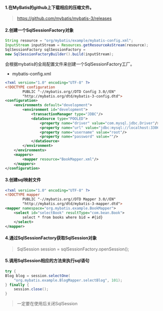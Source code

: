#### 1.在MyBatis的github上下载相应的压缩文件。
> https://github.com/mybatis/mybatis-3/releases

#### 2.创建一个SqlSessionFactory对象
```java
String resource = "org/mybatis/example/mybatis-config.xml";
InputStream inputStream = Resources.getResourceAsStream(resource);
SqlSessionFactory sqlSessionFactory =
new SqlSessionFactoryBuilder().build(inputStream);
```
会根据mybatis的全局配置文件来创建一个SqlSessionFactory工厂。

+ mybatis-config.xml
```xml
<?xml version="1.0" encoding="UTF-8" ?>
<!DOCTYPE configuration
        PUBLIC "-//mybatis.org//DTD Config 3.0//EN"
        "http://mybatis.org/dtd/mybatis-3-config.dtd">
<configuration>
    <environments default="development">
        <environment id="development">
            <transactionManager type="JDBC"/>
            <dataSource type="POOLED">
                <property name="driver" value="com.mysql.jdbc.Driver"/>
                <property name="url" value="jdbc:mysql://localhost:3306/bookstore"/>
                <property name="username" value="root"/>
                <property name="password" value=""/>
            </dataSource>
        </environment>
    </environments>
    <mappers>
        <mapper resource="BookMapper.xml"/>
    </mappers>
</configuration>
```

#### 3.创建sql映射文件
```xml
<?xml version="1.0" encoding="UTF-8" ?>
<!DOCTYPE mapper
        PUBLIC "-//mybatis.org//DTD Mapper 3.0//EN"
        "http://mybatis.org/dtd/mybatis-3-mapper.dtd">
<mapper namespace="org.mybatis.example.BookMapper">
    <select id="selectBook" resultType="com.bean.Book">
        select * from books where bid = #{id}
    </select>
</mapper>
```
#### 4.通过SqlSessionFactory获取SqlSession对象
> SqlSession session = sqlSessionFactory.openSession();

#### 5.调用SqlSession相应的方法来执行sql语句
```java
try {
Blog blog = session.selectOne(
    "org.mybatis.example.BlogMapper.selectBlog", 101);
} finally {
    session.close();
}
```
> 一定要在使用后关闭SqlSession


